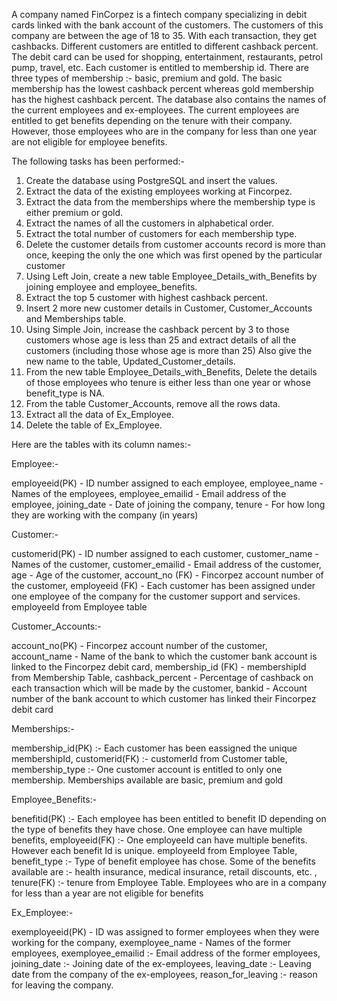 A company named FinCorpez is a fintech company specializing in debit cards linked with the bank account of the customers. The customers of this company are between the age of 18 to 35. With each transaction, they get cashbacks. Different customers are entitled to different cashback percent. The debit card can be used for shopping, entertainment, restaurants, petrol pump, travel, etc. Each customer is entitled to membership id. There are three types of membership :- basic, premium and gold. The basic membership has the lowest cashback percent whereas gold membership has the highest cashback percent. The database also contains the names of the current employees and ex-employees. The current employees are entitled to get benefits depending on the tenure with their company. However, those employees who are in the company for less than one year are not eligible for employee benefits.



The following tasks has been performed:-


1) Create the database using PostgreSQL and insert the values.
2) Extract the data of the existing employees working at Fincorpez.
3) Extract the data from the memberships where the membership type is either premium or gold.
4) Extract the names of all the customers in alphabetical order.
5) Extract the total number of customers for each membership type.
6) Delete the customer details from customer accounts record is more than once, keeping the only the one which was first opened by the particular customer
7) Using Left Join, create a new table Employee_Details_with_Benefits by joining employee and employee_benefits.
8) Extract the top 5 customer with highest cashback percent.
9) Insert 2 more new customer details in Customer, Customer_Accounts and Memberships table.
10) Using Simple Join, increase the cashback percent by 3 to those customers whose age is less than 25 and extract details of all the customers (including those whose age is more than 25) Also give the new name to the table, Updated_Customer_details.
11) From the new table Employee_Details_with_Benefits, Delete the details of those employees who tenure is either less than one year or whose benefit_type is NA.
12) From the table Customer_Accounts, remove all the rows data.
13) Extract all the data of Ex_Employee.
14) Delete the table of Ex_Employee.



Here are the tables with its column names:-

Employee:-

employeeid(PK) - ID number assigned to each employee,
employee_name - Names of the employees,
employee_emailid - Email address of the employee,
joining_date - Date of joining the company,
tenure - For how long they are working with the company (in years)


Customer:-

customerid(PK) - ID number assigned to each customer,
customer_name - Names of the customer,
customer_emailid - Email address of the customer,
age - Age of the customer,
account_no (FK) - Fincorpez account number of the customer,
employeeid (FK) - Each customer has been assigned under one employee of the company for the customer support and services. employeeId from       Employee table


Customer_Accounts:-

account_no(PK) - Fincorpez account number of the customer,
account_name - Name of the bank to which the customer bank account is linked to the Fincorpez debit card,
membership_id (FK) - membershipId from Membership Table,
cashback_percent - Percentage of cashback on each transaction which will be made by the customer,
bankid - Account number of the bank account to which customer has linked their Fincorpez debit card



Memberships:- 


membership_id(PK) :- Each customer has been eassigned the unique membershipId,
customerid(FK) :- customerId from Customer table,
membership_type :- One customer account is entitled to only one membership. Memberships available are basic, premium and gold



Employee_Benefits:-


benefitid(PK) :- Each employee has been entitled to benefit ID depending on the type of benefits they have chose. One employee can have multiple benefits,
employeeid(FK) :- One employeeId can have multiple benefits. However each benefit Id is unique. employeeId from Employee Table,
benefit_type :- Type of benefit employee has chose. Some of the benefits available are :- health insurance, medical insurance, retail discounts, etc. ,
tenure(FK) :- tenure from Employee Table. Employees who are in a company for less than a year are not eligible for benefits


Ex_Employee:-


exemployeeid(PK) - ID was assigned to former employees when they were working for the company,
exemployee_name - Names of the former employees,
exemployee_emailid :- Email address of the former employees,
joining_date :- Joining date of the ex-employees,
leaving_date :- Leaving date from the company of the ex-employees,
reason_for_leaving :- reason for leaving the company. 




